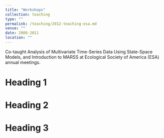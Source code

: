 ```yaml
---
title: "Workshops"
collection: teaching
type: ""
permalink: /teaching/2012-teaching-esa.md
venue: ""
date: 2008-2011
location: ""
---
```


Co-taught Analysis of Multivariate Time-Series Data Using State-Space Models, and Introduction to MARSS at Ecological Society of America (ESA) annual meetings.

Heading 1
======

Heading 2
======

Heading 3
======
